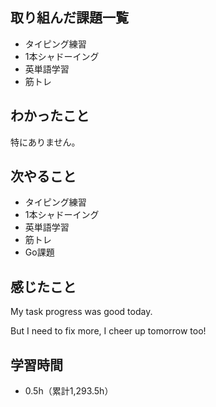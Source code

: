 ## 取り組んだ課題一覧
- タイピング練習
- 1本シャドーイング
- 英単語学習
- 筋トレ
## わかったこと
特にありません。
## 次やること
- タイピング練習
- 1本シャドーイング
- 英単語学習
- 筋トレ
- Go課題
## 感じたこと
My task progress was good today.

But I need to fix more, I cheer up tomorrow too!

## 学習時間
- 0.5h（累計1,293.5h）